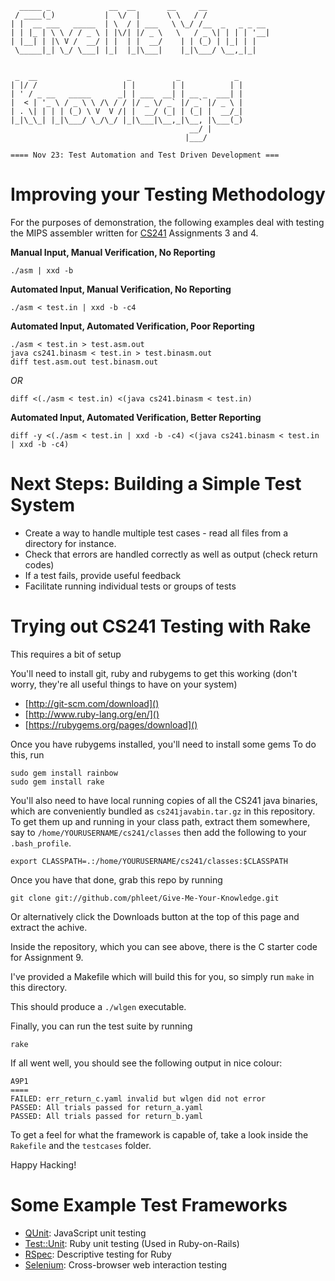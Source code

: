       _____ _             __  __       __     __              
     / ____(_)           |  \/  |      \ \   / /              
    | |  __ ___   _____  | \  / | ___   \ \_/ /__  _   _ _ __ 
    | | |_ | \ \ / / _ \ | |\/| |/ _ \   \   / _ \| | | | '__|
    | |__| | |\ V /  __/ | |  | |  __/    | | (_) | |_| | |   
     \_____|_| \_/ \___| |_|  |_|\___|    |_|\___/ \__,_|_|   
                                                              
                                                              
     _  __                    _          _            _ 
    | |/ /                   | |        | |          | |
    | ' / _ __   _____      _| | ___  __| | __ _  ___| |
    |  < | '_ \ / _ \ \ /\ / / |/ _ \/ _` |/ _` |/ _ \ |
    | . \| | | | (_) \ V  V /| |  __/ (_| | (_| |  __/_|
    |_|\_\_| |_|\___/ \_/\_/ |_|\___|\__,_|\__, |\___(_)
                                            __/ |       
                                           |___/        

    ==== Nov 23: Test Automation and Test Driven Development ===

Improving your Testing Methodology
==================================
For the purposes of demonstration, the following examples deal with testing 
the MIPS assembler written for [CS241][] Assignments 3 and 4.


**Manual Input, Manual Verification, No Reporting**

    ./asm | xxd -b

**Automated Input, Manual Verification, No Reporting**

    ./asm < test.in | xxd -b -c4

**Automated Input, Automated Verification, Poor Reporting**

    ./asm < test.in > test.asm.out
    java cs241.binasm < test.in > test.binasm.out
    diff test.asm.out test.binasm.out

*OR*
  
    diff <(./asm < test.in) <(java cs241.binasm < test.in)

**Automated Input, Automated Verification, Better Reporting**

    diff -y <(./asm < test.in | xxd -b -c4) <(java cs241.binasm < test.in | xxd -b -c4)
 
[CS241]: http://www.student.cs.uwaterloo.ca/~cs241/

Next Steps: Building a Simple Test System
=========================================
* Create a way to handle multiple test cases - read all files from a directory for instance.
* Check that errors are handled correctly as well as output (check return codes)
* If a test fails, provide useful feedback
* Facilitate running individual tests or groups of tests

Trying out CS241 Testing with Rake
==================================

This requires a bit of setup

You'll need to install git, ruby and rubygems to get this working (don't worry, they're all
useful things to have on your system)

* [http://git-scm.com/download]()
* [http://www.ruby-lang.org/en/]()
* [https://rubygems.org/pages/download]()

Once you have rubygems installed, you'll need to install some gems
To do this, run

    sudo gem install rainbow
    sudo gem install rake

You'll also need to have local running copies of all the CS241 java binaries, which are
conveniently bundled as `cs241javabin.tar.gz` in this repository. 
To get them up and running in your class path, extract them somewhere, say to `/home/YOURUSERNAME/cs241/classes` then add the following
to your `.bash_profile`.

    export CLASSPATH=.:/home/YOURUSERNAME/cs241/classes:$CLASSPATH

Once you have that done, grab this repo by running

    git clone git://github.com/phleet/Give-Me-Your-Knowledge.git

Or alternatively click the Downloads button at the top of this page and extract the achive.

Inside the repository, which you can see above, there is the C starter code for Assignment 9.

I've provided a Makefile which will build this for you, so simply run `make` in this directory.

This should produce a `./wlgen` executable.

Finally, you can run the test suite by running

    rake

If all went well, you should see the following output in nice colour:

    A9P1
    ====
    FAILED: err_return_c.yaml invalid but wlgen did not error
    PASSED: All trials passed for return_a.yaml
    PASSED: All trials passed for return_b.yaml

To get a feel for what the framework is capable of, take a look inside the `Rakefile` and the `testcases` folder.

Happy Hacking!

Some Example Test Frameworks
============================
* [QUnit][]: JavaScript unit testing
* [Test::Unit][]: Ruby unit testing (Used in Ruby-on-Rails)
* [RSpec][]: Descriptive testing for Ruby
* [Selenium][]: Cross-browser web interaction testing

[QUnit]: http://docs.jquery.com/Qunit 
[Test::Unit]: http://apidock.com/ruby/Test/Unit
[RSPec]: http://rspec.info/
[Selenium]: http://seleniumhq.org/
